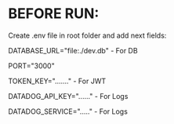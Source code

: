# BEFORE RUN:

Create .env file in root folder and add next fields:

DATABASE_URL="file:./dev.db" - For DB

PORT="3000" 

TOKEN_KEY="......." - For JWT

DATADOG_API_KEY="......" - For Logs

DATADOG_SERVICE="....."  - For Logs